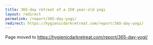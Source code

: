 ```yaml
---
title: 365-day retreat of a 150 year-old yogi
layout: redirect
permalink: /report/365-day-yogi/
redirect: https://hygienicdarkretreat.com/report/365-day-yogi/
---
```


Page moved to <https://hygienicdarkretreat.com/report/365-day-yogi/>

